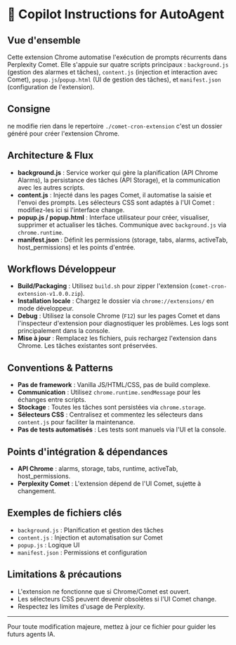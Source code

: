 # 🤖 Copilot Instructions for AutoAgent

## Vue d'ensemble

Cette extension Chrome automatise l'exécution de prompts récurrents dans Perplexity Comet. Elle s'appuie sur quatre scripts principaux : `background.js` (gestion des alarmes et tâches), `content.js` (injection et interaction avec Comet), `popup.js`/`popup.html` (UI de gestion des tâches), et `manifest.json` (configuration de l'extension).

## Consigne

ne modifie rien dans le repertoire `./comet-cron-extension` c'est un dossier généré pour créer l'extension Chrome.

## Architecture & Flux
- **background.js** : Service worker qui gère la planification (API Chrome Alarms), la persistance des tâches (API Storage), et la communication avec les autres scripts.
- **content.js** : Injecté dans les pages Comet, il automatise la saisie et l'envoi des prompts. Les sélecteurs CSS sont adaptés à l'UI Comet : modifiez-les ici si l'interface change.
- **popup.js / popup.html** : Interface utilisateur pour créer, visualiser, supprimer et actualiser les tâches. Communique avec `background.js` via `chrome.runtime`.
- **manifest.json** : Définit les permissions (storage, tabs, alarms, activeTab, host_permissions) et les points d'entrée.

## Workflows Développeur
- **Build/Packaging** : Utilisez `build.sh` pour zipper l'extension (`comet-cron-extension-v1.0.0.zip`).
- **Installation locale** : Chargez le dossier via `chrome://extensions/` en mode développeur.
- **Debug** : Utilisez la console Chrome (`F12`) sur les pages Comet et dans l'inspecteur d'extension pour diagnostiquer les problèmes. Les logs sont principalement dans la console.
- **Mise à jour** : Remplacez les fichiers, puis rechargez l'extension dans Chrome. Les tâches existantes sont préservées.

## Conventions & Patterns
- **Pas de framework** : Vanilla JS/HTML/CSS, pas de build complexe.
- **Communication** : Utilisez `chrome.runtime.sendMessage` pour les échanges entre scripts.
- **Stockage** : Toutes les tâches sont persistées via `chrome.storage`.
- **Sélecteurs CSS** : Centralisez et commentez les sélecteurs dans `content.js` pour faciliter la maintenance.
- **Pas de tests automatisés** : Les tests sont manuels via l'UI et la console.

## Points d'intégration & dépendances
- **API Chrome** : alarms, storage, tabs, runtime, activeTab, host_permissions.
- **Perplexity Comet** : L'extension dépend de l'UI Comet, sujette à changement.

## Exemples de fichiers clés
- `background.js` : Planification et gestion des tâches
- `content.js` : Injection et automatisation sur Comet
- `popup.js` : Logique UI
- `manifest.json` : Permissions et configuration

## Limitations & précautions
- L'extension ne fonctionne que si Chrome/Comet est ouvert.
- Les sélecteurs CSS peuvent devenir obsolètes si l'UI Comet change.
- Respectez les limites d'usage de Perplexity.

---

Pour toute modification majeure, mettez à jour ce fichier pour guider les futurs agents IA.
